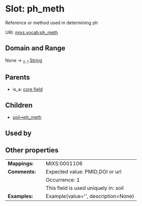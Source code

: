 
# Slot: ph_meth


Reference or method used in determining ph

URI: [mixs.vocab:ph_meth](https://w3id.org/mixs/vocab/ph_meth)


## Domain and Range

None &#8594;  <sub>0..1</sub> [String](types/String.md)

## Parents

 *  is_a: [core field](core_field.md)

## Children

 *  [soil➞ph_meth](soil_ph_meth.md)

## Used by


## Other properties

|  |  |  |
| --- | --- | --- |
| **Mappings:** | | MIXS:0001106 |
| **Comments:** | | Expected value: PMID,DOI or url |
|  | | Occurrence: 1 |
|  | | This field is used uniquely in: soil |
| **Examples:** | | Example(value='', description=None) |

